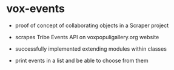 # vox-events
- proof of concept of collaborating objects in a Scraper project
- scrapes Tribe Events API on voxpopuligallery.org website
- successfully implemented extending modules within classes

- print events in a list and be able to choose from them